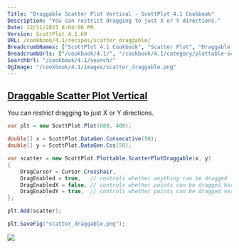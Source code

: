 ```yaml
---
Title: "Draggable Scatter Plot Vertical - ScottPlot 4.1 Cookbook"
Description: "You can restrict dragging to just X or Y directions."
Date: 12/11/2023 8:04:06 PM
Version: ScottPlot 4.1.69
URL: /cookbook/4.1/recipes/scatter_draggable/
BreadcrumbNames: ["ScottPlot 4.1 Cookbook", "Scatter Plot", "Draggable Scatter Plot Vertical"]
BreadcrumbUrls: ["/cookbook/4.1/", "/cookbook/4.1/category/plottable-scatter-plot", "/cookbook/4.1/recipes/scatter_draggable/"]
SearchUrl: "/cookbook/4.1/search/"
OgImage: "/cookbook/4.1/images/scatter_draggable.png"
---
```


<h2><a href='/cookbook/4.1/recipes/scatter_draggable/'>Draggable Scatter Plot Vertical</a></h2>

You can restrict dragging to just X or Y directions.

```cs
var plt = new ScottPlot.Plot(600, 400);

double[] x = ScottPlot.DataGen.Consecutive(50);
double[] y = ScottPlot.DataGen.Cos(50);

var scatter = new ScottPlot.Plottable.ScatterPlotDraggable(x, y)
{
    DragCursor = Cursor.Crosshair,
    DragEnabled = true,   // controls whether anything can be dragged
    DragEnabledX = false, // controls whether points can be dragged horizontally 
    DragEnabledY = true,  // controls whether points can be dragged vertically
};

plt.Add(scatter);

plt.SaveFig("scatter_draggable.png");
```

<img src='../../images/scatter_draggable.png' class='d-block mx-auto my-5' />


